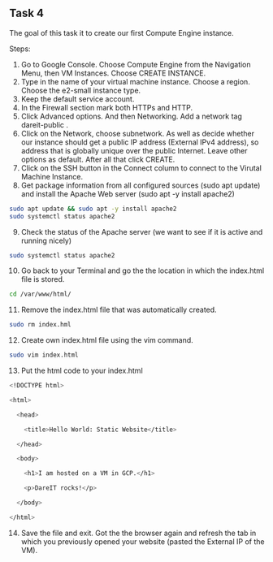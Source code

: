 ## Task 4

The goal of this task it to create our first Compute Engine instance. 

Steps:

1. Go to Google Console. Choose Compute Engine from the Navigation Menu, then VM Instances. Choose CREATE INSTANCE.
2. Type in the name of your virtual machine instance. Choose a region. Choose the e2-small instance type. 
3. Keep the default service account.
4. In the Firewall section mark both HTTPs and HTTP.
5. Click Advanced options. And then Networking. Add a network tag dareit-public . 
6. Click on the Network, choose subnetwork. As well as decide whether our instance should get a public IP address (External IPv4 address), so address that is globally unique over the public Internet. Leave other options as default. After all that click CREATE.
7.  Click on the SSH button in the Connect column to connect to the Virutal Machine Instance.
8. Get package information from all configured sources (sudo apt update) and install the Apache Web server (sudo apt -y install apache2)

```sh
sudo apt update && sudo apt -y install apache2
sudo systemctl status apache2
```

9. Check the status of the Apache server (we want to see if it is active and running nicely)

```sh
sudo systemctl status apache2
```

10. Go back to your Terminal and go the the location in which the index.html file is stored. 

```sh
cd /var/www/html/
```

11. Remove the index.html file that was automatically created. 

```sh
sudo rm index.hml
```

12. Create own index.html file using the vim command.

```sh
sudo vim index.html
```

13. Put the html code to your index.html

```sh
<!DOCTYPE html>

<html>

  <head>

    <title>Hello World: Static Website</title>

  </head>

  <body>

    <h1>I am hosted on a VM in GCP.</h1>

    <p>DareIT rocks!</p>

  </body>

</html>
```

14. Save the file and exit. Got the the browser again and refresh the tab in which you previously opened your website (pasted the External IP of the VM).